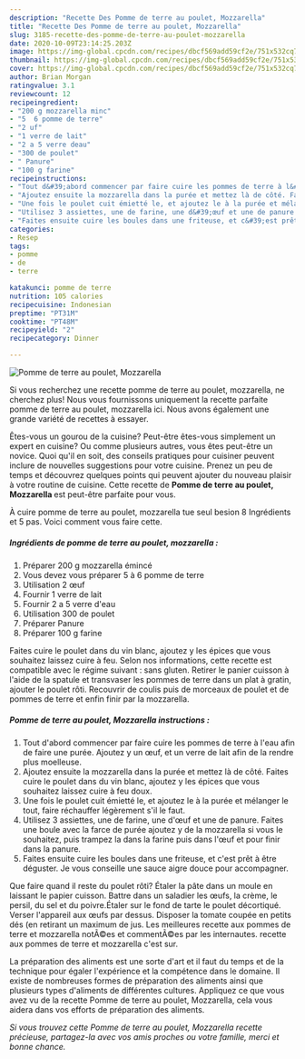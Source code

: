 ```yaml
---
description: "Recette Des Pomme de terre au poulet, Mozzarella"
title: "Recette Des Pomme de terre au poulet, Mozzarella"
slug: 3185-recette-des-pomme-de-terre-au-poulet-mozzarella
date: 2020-10-09T23:14:25.203Z
image: https://img-global.cpcdn.com/recipes/dbcf569add59cf2e/751x532cq70/pomme-de-terre-au-poulet-mozzarella-photo-principale-de-la-recette.jpg
thumbnail: https://img-global.cpcdn.com/recipes/dbcf569add59cf2e/751x532cq70/pomme-de-terre-au-poulet-mozzarella-photo-principale-de-la-recette.jpg
cover: https://img-global.cpcdn.com/recipes/dbcf569add59cf2e/751x532cq70/pomme-de-terre-au-poulet-mozzarella-photo-principale-de-la-recette.jpg
author: Brian Morgan
ratingvalue: 3.1
reviewcount: 12
recipeingredient:
- "200 g mozzarella minc"
- "5  6 pomme de terre"
- "2 uf"
- "1 verre de lait"
- "2 a 5 verre deau"
- "300 de poulet"
- " Panure"
- "100 g farine"
recipeinstructions:
- "Tout d&#39;abord commencer par faire cuire les pommes de terre à l&#39;eau afin de faire une purée. Ajoutez y un œuf, et un verre de lait afin de la rendre plus moelleuse."
- "Ajoutez ensuite la mozzarella dans la purée et mettez là de côté. Faites cuire le poulet dans du vin blanc, ajoutez y les épices que vous souhaitez laissez cuire à feu doux."
- "Une fois le poulet cuit émietté le, et ajoutez le à la purée et mélanger le tout, faire réchauffer légèrement s&#39;il le faut."
- "Utilisez 3 assiettes, une de farine, une d&#39;œuf et une de panure. Faites une boule avec la farce de purée ajoutez y de la mozzarella si vous le souhaitez, puis trampez la dans la farine puis dans l&#39;œuf et pour finir dans la panure."
- "Faites ensuite cuire les boules dans une friteuse, et c&#39;est prêt à être déguster. Je vous conseille une sauce aigre douce pour accompagner."
categories:
- Resep
tags:
- pomme
- de
- terre

katakunci: pomme de terre 
nutrition: 105 calories
recipecuisine: Indonesian
preptime: "PT31M"
cooktime: "PT48M"
recipeyield: "2"
recipecategory: Dinner

---
```



![Pomme de terre au poulet, Mozzarella](https://img-global.cpcdn.com/recipes/dbcf569add59cf2e/751x532cq70/pomme-de-terre-au-poulet-mozzarella-photo-principale-de-la-recette.jpg)

Si vous recherchez une recette pomme de terre au poulet, mozzarella, ne cherchez plus! Nous vous fournissons uniquement la recette parfaite pomme de terre au poulet, mozzarella ici. Nous avons également une grande variété de recettes à essayer.

Êtes-vous un gourou de la cuisine? Peut-être êtes-vous simplement un expert en cuisine? Ou comme plusieurs autres, vous êtes peut-être un novice. Quoi qu'il en soit, des conseils pratiques pour cuisiner peuvent inclure de nouvelles suggestions pour votre cuisine. Prenez un peu de temps et découvrez quelques points qui peuvent ajouter du nouveau plaisir à votre routine de cuisine. Cette recette de <strong> Pomme de terre au poulet, Mozzarella </strong> est peut-être parfaite pour vous.

<!--inarticleads1-->

À cuire pomme de terre au poulet, mozzarella tue seul besion 8 Ingrédients et 5 pas. Voici comment vous faire cette.

##### Ingrédients de pomme de terre au poulet, mozzarella :

1. Préparer 200 g mozzarella émincé
1. Vous devez vous préparer 5 à 6 pomme de terre
1. Utilisation 2 œuf
1. Fournir 1 verre de lait
1. Fournir 2 a 5 verre d&#39;eau
1. Utilisation 300 de poulet
1. Préparer  Panure
1. Préparer 100 g farine


Faites cuire le poulet dans du vin blanc, ajoutez y les épices que vous souhaitez laissez cuire à feu. Selon nos informations, cette recette est compatible avec le régime suivant : sans gluten. Retirer le panier cuisson à l&#39;aide de la spatule et transvaser les pommes de terre dans un plat à gratin, ajouter le poulet rôti. Recouvrir de coulis puis de morceaux de poulet et de pommes de terre et enfin finir par la mozzarella. 

<!--inarticleads2-->

##### Pomme de terre au poulet, Mozzarella instructions :

1. Tout d&#39;abord commencer par faire cuire les pommes de terre à l&#39;eau afin de faire une purée. Ajoutez y un œuf, et un verre de lait afin de la rendre plus moelleuse.
1. Ajoutez ensuite la mozzarella dans la purée et mettez là de côté. Faites cuire le poulet dans du vin blanc, ajoutez y les épices que vous souhaitez laissez cuire à feu doux.
1. Une fois le poulet cuit émietté le, et ajoutez le à la purée et mélanger le tout, faire réchauffer légèrement s&#39;il le faut.
1. Utilisez 3 assiettes, une de farine, une d&#39;œuf et une de panure. Faites une boule avec la farce de purée ajoutez y de la mozzarella si vous le souhaitez, puis trampez la dans la farine puis dans l&#39;œuf et pour finir dans la panure.
1. Faites ensuite cuire les boules dans une friteuse, et c&#39;est prêt à être déguster. Je vous conseille une sauce aigre douce pour accompagner.


Que faire quand il reste du poulet rôti? Étaler la pâte dans un moule en laissant le papier cuisson. Battre dans un saladier les œufs, la crème, le persil, du sel et du poivre.Étaler sur le fond de tarte le poulet décortiqué. Verser l&#39;appareil aux œufs par dessus. Disposer la tomate coupée en petits dés (en retirant un maximum de jus. Les meilleures recette aux pommes de terre et mozzarella notÃ©es et commentÃ©es par les internautes. recette aux pommes de terre et mozzarella c&#39;est sur. 

<!--inarticleads1-->

<p>
La préparation des aliments est une sorte d'art et il faut du temps et de la technique pour égaler l'expérience et la compétence dans le domaine. Il existe de nombreuses formes de préparation des aliments ainsi que plusieurs types d'aliments de différentes cultures. Appliquez ce que vous avez vu de la recette Pomme de terre au poulet, Mozzarella, cela vous aidera dans vos efforts de préparation des aliments.
</p>

<p>
<i>Si vous trouvez cette Pomme de terre au poulet, Mozzarella recette précieuse, partagez-la avec vos amis proches ou votre famille, merci et bonne chance.</i>
</p>
